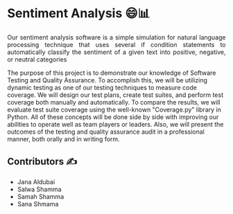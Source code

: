# Sentiment Analysis 😄📊

<p align="justify">
Our sentiment analysis software is a simple simulation for natural language processing 
technique that uses several if condition statements to automatically classify the 
sentiment of a given text into positive, negative, or neutral categories


The purpose of this project is to demonstrate our knowledge of Software Testing and 
Quality Assurance. To accomplish this, we will be utilizing dynamic testing as one of 
our testing techniques to measure code coverage. We will design our test plans, create 
test suites, and perform test coverage both manually and automatically. To compare the 
results, we will evaluate test suite coverage using the well-known "Coverage.py" library 
in Python. All of these concepts will be done side by side with improving our abilities 
to operate well as team players or leaders. Also, we will present the outcomes of the 
testing and quality assurance audit in a professional manner, both orally and in writing 
form.
<p align="justify">

## Contributors ✍️

- Jana Aldubai
- Salwa Shamma
- Samah Shamma
- Sana Shmama
